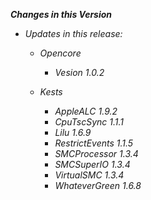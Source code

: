 _**Changes in this Version**_

- _Updates in this release:_    

  - _Opencore_
    - _Vesion 1.0.2_

  - _Kests_
    - _AppleALC 1.9.2_
    - _CpuTscSync 1.1.1_
    - _Lilu 1.6.9_
    - _RestrictEvents 1.1.5_
    - _SMCProcessor 1.3.4_
    - _SMCSuperIO 1.3.4_
    - _VirtualSMC 1.3.4_
    - _WhateverGreen 1.6.8_
    